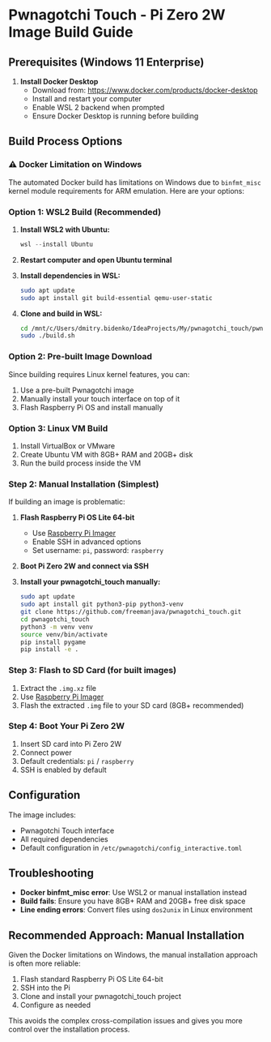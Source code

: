 # Pwnagotchi Touch - Pi Zero 2W Image Build Guide

## Prerequisites (Windows 11 Enterprise)

1. **Install Docker Desktop**
   - Download from: https://www.docker.com/products/docker-desktop
   - Install and restart your computer
   - Enable WSL 2 backend when prompted
   - Ensure Docker Desktop is running before building

## Build Process Options

### ⚠️ Docker Limitation on Windows
The automated Docker build has limitations on Windows due to `binfmt_misc` kernel module requirements for ARM emulation. Here are your options:

### Option 1: WSL2 Build (Recommended)
1. **Install WSL2 with Ubuntu:**
   ```powershell
   wsl --install Ubuntu
   ```
   
2. **Restart computer and open Ubuntu terminal**

3. **Install dependencies in WSL:**
   ```bash
   sudo apt update
   sudo apt install git build-essential qemu-user-static
   ```

4. **Clone and build in WSL:**
   ```bash
   cd /mnt/c/Users/dmitry.bidenko/IdeaProjects/My/pwnagotchi_touch/pwn-gen/pi-gen-64bit
   sudo ./build.sh
   ```

### Option 2: Pre-built Image Download
Since building requires Linux kernel features, you can:
1. Use a pre-built Pwnagotchi image
2. Manually install your touch interface on top of it
3. Flash Raspberry Pi OS and install manually

### Option 3: Linux VM Build
1. Install VirtualBox or VMware
2. Create Ubuntu VM with 8GB+ RAM and 20GB+ disk
3. Run the build process inside the VM

### Step 2: Manual Installation (Simplest)
If building an image is problematic:

1. **Flash Raspberry Pi OS Lite 64-bit**
   - Use [Raspberry Pi Imager](https://www.raspberrypi.com/software/)
   - Enable SSH in advanced options
   - Set username: `pi`, password: `raspberry`

2. **Boot Pi Zero 2W and connect via SSH**

3. **Install your pwnagotchi_touch manually:**
   ```bash
   sudo apt update
   sudo apt install git python3-pip python3-venv
   git clone https://github.com/freemanjava/pwnagotchi_touch.git
   cd pwnagotchi_touch
   python3 -m venv venv
   source venv/bin/activate
   pip install pygame
   pip install -e .
   ```

### Step 3: Flash to SD Card (for built images)
1. Extract the `.img.xz` file
2. Use [Raspberry Pi Imager](https://www.raspberrypi.com/software/)
3. Flash the extracted `.img` file to your SD card (8GB+ recommended)

### Step 4: Boot Your Pi Zero 2W
1. Insert SD card into Pi Zero 2W
2. Connect power
3. Default credentials: `pi` / `raspberry`
4. SSH is enabled by default

## Configuration
The image includes:
- Pwnagotchi Touch interface
- All required dependencies
- Default configuration in `/etc/pwnagotchi/config_interactive.toml`

## Troubleshooting
- **Docker binfmt_misc error**: Use WSL2 or manual installation instead
- **Build fails**: Ensure you have 8GB+ RAM and 20GB+ free disk space
- **Line ending errors**: Convert files using `dos2unix` in Linux environment

## Recommended Approach: Manual Installation
Given the Docker limitations on Windows, the manual installation approach is often more reliable:

1. Flash standard Raspberry Pi OS Lite 64-bit
2. SSH into the Pi
3. Clone and install your pwnagotchi_touch project
4. Configure as needed

This avoids the complex cross-compilation issues and gives you more control over the installation process.
